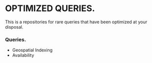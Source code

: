 # OPTIMIZED QUERIES.
This is a repositories for rare queries that have been optimized at your disposal.

### Queries.
- Geospatial Indexing 
- Availability